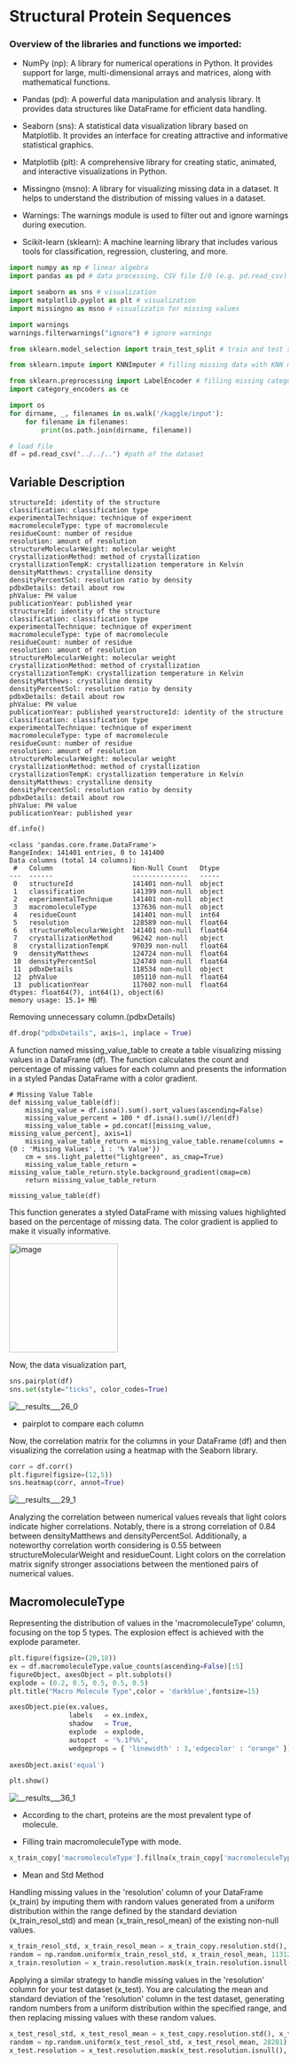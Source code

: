 # Structural Protein Sequences

### Overview of the libraries and functions we imported:

- NumPy (np): A library for numerical operations in Python. It provides support for large, multi-dimensional arrays and matrices, along with mathematical functions.

- Pandas (pd): A powerful data manipulation and analysis library. It provides data structures like DataFrame for efficient data handling.

- Seaborn (sns): A statistical data visualization library based on Matplotlib. It provides an interface for creating attractive and informative statistical graphics.

- Matplotlib (plt): A comprehensive library for creating static, animated, and interactive visualizations in Python.

- Missingno (msno): A library for visualizing missing data in a dataset. It helps to understand the distribution of missing values in a dataset.

- Warnings: The warnings module is used to filter out and ignore warnings during execution.

- Scikit-learn (sklearn): A machine learning library that includes various tools for classification, regression, clustering, and more.
```python
import numpy as np # linear algebra
import pandas as pd # data processing, CSV file I/O (e.g. pd.read_csv)

import seaborn as sns # visualization
import matplotlib.pyplot as plt # visualization
import missingno as msno # visualizatin for missing values

import warnings
warnings.filterwarnings("ignore") # ignore warnings

from sklearn.model_selection import train_test_split # train and test split

from sklearn.impute import KNNImputer # filling missing data with KNN method

from sklearn.preprocessing import LabelEncoder # filling missing categorical values with label encoder method
import category_encoders as ce

import os
for dirname, _, filenames in os.walk('/kaggle/input'):
    for filename in filenames:
        print(os.path.join(dirname, filename))
```
```python
# load file 
df = pd.read_csv("../../..") #path of the dataset
```

## Variable Description
```
structureId: identity of the structure
classification: classification type
experimentalTechnique: technique of experiment
macromoleculeType: type of macromolecule
residueCount: number of residue
resolution: amount of resolution
structureMolecularWeight: molecular weight
crystallizationMethod: method of crystallization
crystallizationTempK: crystallization temperature in Kelvin
densityMatthews: crystalline density
densityPercentSol: resolution ratio by density
pdbxDetails: detail about row
phValue: PH value
publicationYear: published year
structureId: identity of the structure
classification: classification type
experimentalTechnique: technique of experiment
macromoleculeType: type of macromolecule
residueCount: number of residue
resolution: amount of resolution
structureMolecularWeight: molecular weight
crystallizationMethod: method of crystallization
crystallizationTempK: crystallization temperature in Kelvin
densityMatthews: crystalline density
densityPercentSol: resolution ratio by density
pdbxDetails: detail about row
phValue: PH value
publicationYear: published yearstructureId: identity of the structure
classification: classification type
experimentalTechnique: technique of experiment
macromoleculeType: type of macromolecule
residueCount: number of residue
resolution: amount of resolution
structureMolecularWeight: molecular weight
crystallizationMethod: method of crystallization
crystallizationTempK: crystallization temperature in Kelvin
densityMatthews: crystalline density
densityPercentSol: resolution ratio by density
pdbxDetails: detail about row
phValue: PH value
publicationYear: published year
```
```python
df.info()
```

```
<class 'pandas.core.frame.DataFrame'>
RangeIndex: 141401 entries, 0 to 141400
Data columns (total 14 columns):
 #   Column                    Non-Null Count   Dtype  
---  ------                    --------------   -----  
 0   structureId               141401 non-null  object 
 1   classification            141399 non-null  object 
 2   experimentalTechnique     141401 non-null  object 
 3   macromoleculeType         137636 non-null  object 
 4   residueCount              141401 non-null  int64  
 5   resolution                128589 non-null  float64
 6   structureMolecularWeight  141401 non-null  float64
 7   crystallizationMethod     96242 non-null   object 
 8   crystallizationTempK      97039 non-null   float64
 9   densityMatthews           124724 non-null  float64
 10  densityPercentSol         124749 non-null  float64
 11  pdbxDetails               118534 non-null  object 
 12  phValue                   105110 non-null  float64
 13  publicationYear           117602 non-null  float64
dtypes: float64(7), int64(1), object(6)
memory usage: 15.1+ MB
```
Removing unnecessary column.(pdbxDetails)
```python
df.drop("pdbxDetails", axis=1, inplace = True)
```

A function named missing_value_table to create a table visualizing missing values in a DataFrame (df). The function calculates the count and percentage of missing values for each column and presents the information in a styled Pandas DataFrame with a color gradient.
```
# Missing Value Table
def missing_value_table(df):
    missing_value = df.isna().sum().sort_values(ascending=False)
    missing_value_percent = 100 * df.isna().sum()//len(df)
    missing_value_table = pd.concat([missing_value, missing_value_percent], axis=1)
    missing_value_table_return = missing_value_table.rename(columns = {0 : 'Missing Values', 1 : '% Value'})
    cm = sns.light_palette("lightgreen", as_cmap=True)
    missing_value_table_return = missing_value_table_return.style.background_gradient(cmap=cm)
    return missing_value_table_return
  
missing_value_table(df)
```
This function generates a styled DataFrame with missing values highlighted based on the percentage of missing data. The color gradient is applied to make it visually informative.

<img width="196" alt="image" src="https://github.com/IDrDomino/Structural-Protein-Sequences/assets/154571800/5b8e0429-87e1-47fd-ac58-5817fb149bfa">

Now, the data visualization part, 
```python
sns.pairplot(df)
sns.set(style="ticks", color_codes=True)
```
![__results___26_0](https://github.com/IDrDomino/Structural-Protein-Sequences/assets/154571800/acc7ef58-7721-438e-a9ef-b51b528882bc)

- pairplot to compare each column

Now, the correlation matrix for the columns in your DataFrame (df) and then visualizing the correlation using a heatmap with the Seaborn library.

```python
corr = df.corr()
plt.figure(figsize=(12,5))
sns.heatmap(corr, annot=True)
```

![__results___29_1](https://github.com/IDrDomino/Structural-Protein-Sequences/assets/154571800/f9da61e4-1cf6-43a9-bf42-92af0ddc2dae)

Analyzing the correlation between numerical values reveals that light colors indicate higher correlations. Notably, there is a strong correlation of 0.84 between densityMatthews and densityPercentSol. Additionally, a noteworthy correlation worth considering is 0.55 between structureMolecularWeight and residueCount. Light colors on the correlation matrix signify stronger associations between the mentioned pairs of numerical values.

## MacromoleculeType

Representing the distribution of values in the 'macromoleculeType' column, focusing on the top 5 types. The explosion effect is achieved with the explode parameter.
```python
plt.figure(figsize=(20,18))
ex = df.macromoleculeType.value_counts(ascending=False)[:5]
figureObject, axesObject = plt.subplots() 
explode = (0.2, 0.5, 0.5, 0.5, 0.5)
plt.title("Macro Molecule Type",color = 'darkblue',fontsize=15)

axesObject.pie(ex.values,
               labels   = ex.index,
               shadow   = True,                       
               explode  = explode,
               autopct  = '%.1f%%',
               wedgeprops = { 'linewidth' : 3,'edgecolor' : "orange" })                              
             
axesObject.axis('equal') 

plt.show()
```

![__results___36_1](https://github.com/IDrDomino/Structural-Protein-Sequences/assets/154571800/78db3900-7cfa-4096-9d29-733732d685bc)

- According to the chart, proteins are the most prevalent type of molecule.

- Filling train macromoleculeType with mode.

```python
x_train_copy['macromoleculeType'].fillna(x_train_copy['macromoleculeType'].mode()[0], inplace=True) # fill missing data with mode
```

- Mean and Std Method

Handling missing values in the 'resolution' column of your DataFrame (x_train) by imputing them with random values generated from a uniform distribution within the range defined by the standard deviation (x_train_resol_std) and mean (x_train_resol_mean) of the existing non-null values.

```python
x_train_resol_std, x_train_resol_mean = x_train_copy.resolution.std(), x_train_copy.resolution.mean() # mean and standard deviation
random = np.random.uniform(x_train_resol_std, x_train_resol_mean, 113120) # 113120 numbers of rows 
x_train.resolution = x_train.resolution.mask(x_train.resolution.isnull(), random)
```

Applying a similar strategy to handle missing values in the 'resolution' column for your test dataset (x_test). You are calculating the mean and standard deviation of the 'resolution' column in the test dataset, generating random numbers from a uniform distribution within the specified range, and then replacing missing values with these random values.

```python
x_test_resol_std, x_test_resol_mean = x_test_copy.resolution.std(), x_test_copy.resolution.mean() # mean and standard deviation
random = np.random.uniform(x_test_resol_std, x_test_resol_mean, 28281) # 28281 numbers of rows 
x_test.resolution = x_test.resolution.mask(x_test.resolution.isnull(), random)
```




